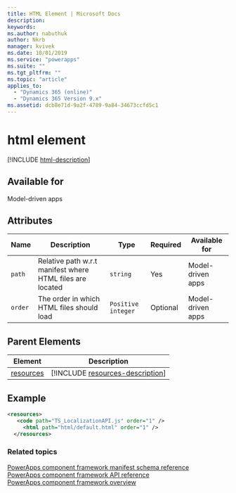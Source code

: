 ```yaml
---
title: HTML Element | Microsoft Docs
description: 
keywords:
ms.author: nabuthuk
author: Nkrb
manager: kvivek
ms.date: 10/01/2019
ms.service: "powerapps"
ms.suite: ""
ms.tgt_pltfrm: ""
ms.topic: "article"
applies_to: 
  - "Dynamics 365 (online)"
  - "Dynamics 365 Version 9.x"
ms.assetid: dcb8e71d-9a2f-4789-9a84-34673ccfd5c1
---
```


# html element

[!INCLUDE [html-description](includes/html-description.md)]

## Available for

Model-driven apps

## Attributes

|Name|Description|Type|Required|Available for|
|--|--|--|--|----------|
|`path`|Relative path w.r.t manifest where HTML files are located|`string`|Yes|Model-driven apps|
|`order`|The order in which HTML files should load|`Positive integer`|Optional|Model-driven apps|

## Parent Elements

|Element|Description|
|--|--|
|[resources](resources.md)|[!INCLUDE [resources-description](includes/resources-description.md)]|

## Example

```XML
<resources>
   <code path="TS_LocalizationAPI.js" order="1" />
	 <html path="html/default.html" order="1" />
  </resources>
```

### Related topics

[PowerApps component framework manifest schema reference](index.md)<br/>
[PowerApps component framework API reference](../reference/index.md)<br/>
[PowerApps component framework overview](../overview.md)